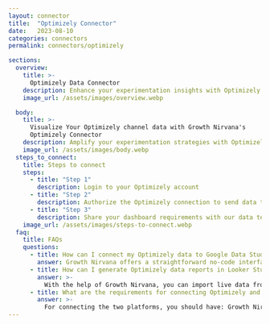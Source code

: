 ```yaml
---
layout: connector
title:  "Optimizely Connector"
date:   2023-08-10
categories: connectors
permalink: connectors/optimizely

sections:
  overview:
    title: >-
      Optimizely Data Connector
    description: Enhance your experimentation insights with Optimizely integration. Seamlessly merge experimentation data from Optimizely with Looker Studio's analytical capabilities, unlocking insights that shape optimization strategies, user experiences, and operational excellence.
    image_url: /assets/images/overview.webp

  body:
    title: >-
      Visualize Your Optimizely channel data with Growth Nirvana's
      Optimizely Connector
    description: Amplify your experimentation strategies with Optimizely insights integrated into Looker Studio.
    image_url: /assets/images/body.webp
  steps_to_connect:
    title: Steps to connect
    steps:
      - title: "Step 1"
        description: Login to your Optimizely account
      - title: "Step 2"
        description: Authorize the Optimizely connection to send data to Growth Nirvana
      - title: "Step 3"
        description: Share your dashboard requirements with our data team. We will build the report for you.
    image_url: /assets/images/steps-to-connect.webp
  faq:
    title: FAQs
    questions:
      - title: How can I connect my Optimizely data to Google Data Studio/Looker Studio?
        answer: Growth Nirvana offers a straightforward no-code interface to connect to Optimizely data sources.
      - title: How can I generate Optimizely data reports in Looker Studio?
        answer: >-
          With the help of Growth Nirvana, you can import live data from Optimizely into Looker Studio. These data can be viewed in charts, tables, and dashboards to generate branded reports that can be shared instantly.
      - title: What are the requirements for connecting Optimizely and Looker Studio?
        answer: >-
          For connecting the two platforms, you should have: Growth Nirvana Account and Optimizely Ads Account
---
```


